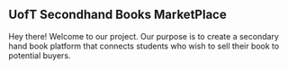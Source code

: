 ## UofT Secondhand Books MarketPlace

Hey there! Welcome to our project. Our purpose is to create a secondary hand book platform that connects students who wish to sell their book to potential
buyers.
